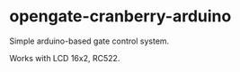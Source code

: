 # opengate-cranberry-arduino

Simple arduino-based gate control system.

Works with LCD 16x2, RC522.
